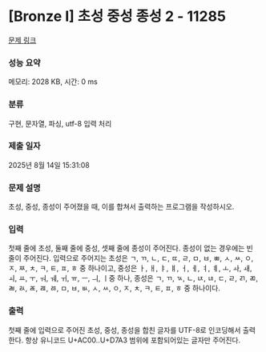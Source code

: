# [Bronze I] 초성 중성 종성 2 - 11285 

[문제 링크](https://www.acmicpc.net/problem/11285) 

### 성능 요약

메모리: 2028 KB, 시간: 0 ms

### 분류

구현, 문자열, 파싱, utf-8 입력 처리

### 제출 일자

2025년 8월 14일 15:31:08

### 문제 설명

<p>초성, 중성, 종성이 주어졌을 때, 이를 합쳐서 출력하는 프로그램을 작성하시오.</p>

### 입력 

 <p>첫째 줄에 초성, 둘째 줄에 중성, 셋째 줄에 종성이 주어진다. 종성이 없는 경우에는 빈 줄이 주어진다. 입력으로 주어지는 초성은 ㄱ, ㄲ, ㄴ, ㄷ, ㄸ, ㄹ, ㅁ, ㅂ, ㅃ, ㅅ, ㅆ, ㅇ, ㅈ, ㅉ, ㅊ, ㅋ, ㅌ, ㅍ, ㅎ 중 하나이고, 중성은 ㅏ, ㅐ, ㅑ, ㅒ, ㅓ, ㅔ, ㅕ, ㅖ, ㅗ, ㅘ, ㅙ, ㅚ, ㅛ, ㅜ, ㅝ, ㅞ, ㅟ, ㅠ, ㅡ, ㅢ, ㅣ중 하나, 종성은 ㄱ, ㄲ, ㄳ, ㄴ, ㄵ, ㄶ, ㄷ, ㄹ, ㄺ, ㄻ, ㄼ, ㄽ, ㄾ, ㄿ, ㅀ, ㅁ, ㅂ, ㅄ, ㅅ, ㅆ, ㅇ, ㅈ, ㅊ, ㅋ, ㅌ, ㅍ, ㅎ 중 하나이다.</p>

### 출력 

 <p>첫째 줄에 입력으로 주어진 초성, 중성, 종성을 합친 글자를 UTF-8로 인코딩해서 출력한다. 항상 유니코드 U+AC00..U+D7A3 범위에 포함되어있는 글자만 주어진다.</p>

